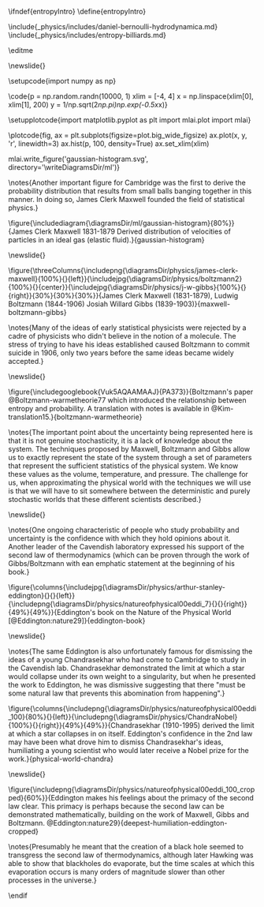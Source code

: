 \ifndef{entropyIntro}
\define{entropyIntro}



\include{_physics/includes/daniel-bernoulli-hydrodynamica.md}
\include{_physics/includes/entropy-billiards.md}

\editme

\newslide{}

\setupcode{import numpy as np}

\code{p = np.random.randn(10000, 1)
xlim = [-4, 4]
x = np.linspace(xlim[0], xlim[1], 200)
y = 1/np.sqrt(2*np.pi)*np.exp(-0.5*x*x)}

\setupplotcode{import matplotlib.pyplot as plt
import mlai.plot
import mlai}

\plotcode{fig, ax = plt.subplots(figsize=plot.big_wide_figsize)
ax.plot(x, y, 'r', linewidth=3)
ax.hist(p, 100, density=True)
ax.set_xlim(xlim)

mlai.write_figure('gaussian-histogram.svg', directory='\writeDiagramsDir/ml')}

\notes{Another important figure for Cambridge was the first to derive the probability distribution that results from small balls banging together in this manner. In doing so, James Clerk Maxwell founded the field of statistical physics.}

\figure{\includediagram{\diagramsDir/ml/gaussian-histogram}{80%}}{James Clerk Maxwell 1831-1879 Derived distribution of velocities of particles in an ideal gas (elastic fluid).}{gaussian-histogram}

\newslide{}

\figure{\threeColumns{\includepng{\diagramsDir/physics/james-clerk-maxwell}{100%}{}{left}}{\includejpg{\diagramsDir/physics/boltzmann2}{100%}{}{center}}{\includejpg{\diagramsDir/physics/j-w-gibbs}{100%}{}{right}}{30%}{30%}{30%}}{James Clerk Maxwell (1831-1879), Ludwig Boltzmann (1844-1906) Josiah Willard Gibbs (1839-1903)}{maxwell-boltzmann-gibbs}

\notes{Many of the ideas of early statistical physicists were rejected by a cadre of physicists who didn't believe in the notion of a molecule. The stress of trying to have his ideas established caused Boltzmann to commit suicide in 1906, only two years before the same ideas became widely accepted.}

\newslide{}

\figure{\includegooglebook{Vuk5AQAAMAAJ}{PA373}}{Boltzmann's paper @Boltzmann-warmetheorie77 which introduced the relationship between entropy and probability. A translation with notes is available in @Kim-translation15.}{boltzmann-warmetheorie}


\notes{The important point about the uncertainty being represented here is that it is not genuine stochasticity, it is a lack of knowledge about the system. The techniques proposed by Maxwell, Boltzmann and Gibbs allow us to exactly represent the state of the system through a set of parameters that represent the sufficient statistics of the physical system. We know these values as the volume, temperature, and pressure. The challenge for us, when approximating the physical world with the techniques we will use is that we will have to sit somewhere between the deterministic and purely stochastic worlds that these different scientists described.}

\newslide{}

\notes{One ongoing characteristic of people who study probability and uncertainty is the confidence with which they hold opinions about it. Another leader of the Cavendish laboratory expressed his support of the second law of thermodynamics (which can be proven through the work of Gibbs/Boltzmann with ean emphatic statement at the beginning of his book.}

\figure{\columns{\includejpg{\diagramsDir/physics/arthur-stanley-eddington}{}{}{left}}{\includepng{\diagramsDir/physics/natureofphysical00eddi_7}{}{}{right}}{49%}{49%}}{Eddington's book on the Nature of the Physical World [@Eddington:nature29]}{eddington-book}

\newslide{}

\notes{The same Eddington is also unfortunately famous for dismissing the ideas of a young Chandrasekhar who had come to Cambridge to study in the Cavendish lab. Chandrasekhar demonstrated the limit at which a star would collapse under its own weight to a singularity, but when he presented the work to Eddington, he was dismissive suggesting that there "must be some natural law that prevents this abomination from happening".}

\figure{\columns{\includepng{\diagramsDir/physics/natureofphysical00eddi_100}{80%}{}{left}}{\includepng{\diagramsDir/physics/ChandraNobel}{100%}{}{right}}{49%}{49%}}{Chandrasekhar (1910-1995) derived the limit at which a star collapses in on itself. Eddington's confidence in the 2nd law may have been what drove him to dismiss Chandrasekhar's ideas, humiliating a young scientist who would later receive a Nobel prize for the work.}{physical-world-chandra}

\newslide{}

\figure{\includepng{\diagramsDir/physics/natureofphysical00eddi_100_cropped}{60%}}{Eddington makes his feelings about the primacy of the second law clear. This primacy is perhaps because the second law can be demonstrated mathematically, building on the work of Maxwell, Gibbs and Boltzmann. @Eddington:nature29}{deepest-humiliation-eddington-cropped}

\notes{Presumably he meant that the creation of a black hole seemed to transgress the second law of thermodynamics, although later Hawking was able to show that blackholes do evaporate, but the time scales at which this evaporation occurs is many orders of magnitude slower than other processes in the universe.}


\endif

